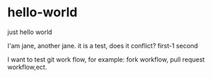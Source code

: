 # hello-world
just hello world


I'am jane, another jane. it is a test, does it conflict? first-1
second

I want to test git work flow, for example: fork workflow, pull request workflow,ect.

